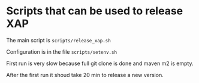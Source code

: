 # Scripts that can be used to release XAP

The main script is `scripts/release_xap.sh`

Configuration is in the file `scripts/setenv.sh`

First run is very slow because full git clone is done and maven m2 is empty.

After the first run it shoud take 20 min to release a new version.

